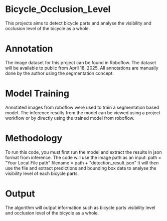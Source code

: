 # Bicycle_Occlusion_Level
This projects aims to detect bicycle parts and analyse the visibility and occlusion level of the bicycle as a whole.

# Annotation
The image dataset for this project can be found in Roboflow. The dataset will be available to public from April 18, 2025. All annotations are manually done by the author using the segmentation concept.

# Model Training
Annotated images from roboflow were used to train a segmentation based model. The inference results from the model can be viewed using a project workflow or by directly using the trained model from roboflow.

# Methodology
To run this code, you must first run the model and extract the results in json format from inference. The code will use the image path as an input:
path = "Your Local File path"
filename = path + "detection_result.json"
It will then use the file and extract predictions and bounding box data to analyse the visibility level of each bicycle parts.

# Output
The algorithm will output information such as bicycle parts visibility level and occlusion level of the bicycle as a whole.

